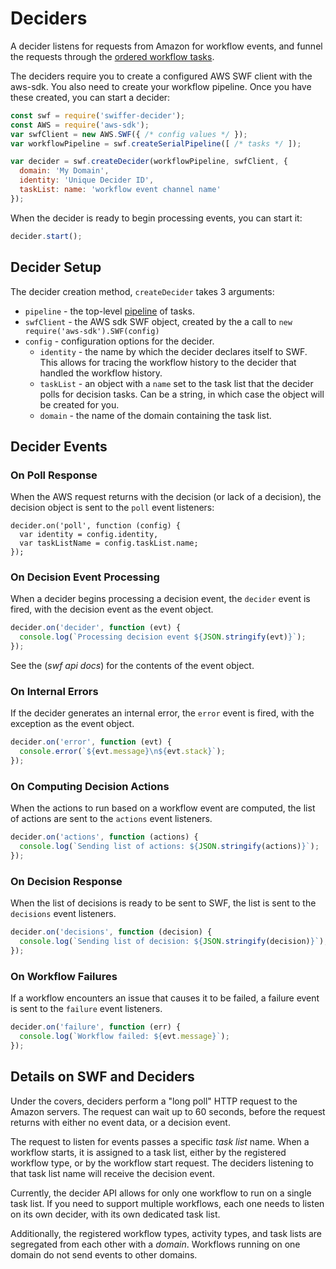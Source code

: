 # Deciders

A decider listens for requests from Amazon for workflow events, and funnel the
requests through the [ordered workflow tasks](pipeline.md).

The deciders require you to create a configured AWS SWF client with the 
aws-sdk.  You also need to create your workflow pipeline.  Once you have these
created, you can start a decider:

```javascript
const swf = require('swiffer-decider');
const AWS = require('aws-sdk');
var swfClient = new AWS.SWF({ /* config values */ });
var workflowPipeline = swf.createSerialPipeline([ /* tasks */ ]);

var decider = swf.createDecider(workflowPipeline, swfClient, {
  domain: 'My Domain',
  identity: 'Unique Decider ID',
  taskList: name: 'workflow event channel name'
});
```

When the decider is ready to begin processing events, you can start it:

```javascript
decider.start();
```

## Decider Setup

The decider creation method, `createDecider` takes 3 arguments:

* `pipeline` - the top-level [pipeline](pipeline.md) of tasks.
* `swfClient` - the AWS sdk SWF object, created by the a call to
  `new require('aws-sdk').SWF(config)`
* `config` - configuration options for the decider.
  * `identity` - the name by which the decider declares itself to SWF.  This
    allows for tracing the workflow history to the decider that handled the
    workflow history.
  * `taskList` - an object with a `name` set to the task list that the
    decider polls for decision tasks.  Can be a string, in which case the
    object will be created for you.
  * `domain` - the name of the domain containing the task list.

  


## Decider Events

### On Poll Response

When the AWS request returns with the decision (or lack of a decision), the
decision object is sent to the `poll` event listeners:

```
decider.on('poll', function (config) {
  var identity = config.identity,
  var taskListName = config.taskList.name;
});
```

### On Decision Event Processing

When a decider begins processing a decision event, the `decider` event is
fired, with the decision event as the event object.

```javascript
decider.on('decider', function (evt) {
  console.log(`Processing decision event ${JSON.stringify(evt)}`);
});
```

See the (_swf api docs_) for the contents of the event object.

### On Internal Errors

If the decider generates an internal error, the `error` event is fired, with
the exception as the event object.

```javascript
decider.on('error', function (evt) {
  console.error(`${evt.message}\n${evt.stack}`);
});
```

### On Computing Decision Actions

When the actions to run based on a workflow event are computed, the list of
actions are sent to the `actions` event listeners.

```javascript
decider.on('actions', function (actions) {
  console.log(`Sending list of actions: ${JSON.stringify(actions)}`);
});
```

### On Decision Response

When the list of decisions is ready to be sent to SWF, the list is sent to the
`decisions` event listeners.

```javascript
decider.on('decisions', function (decision) {
  console.log(`Sending list of decision: ${JSON.stringify(decision)}`);
});
```


### On Workflow Failures

If a workflow encounters an issue that causes it to be failed, a failure
event is sent to the `failure` event listeners.

```javascript
decider.on('failure', function (err) {
  console.log(`Workflow failed: ${evt.message}`);
});
```


## Details on SWF and Deciders

Under the covers, deciders perform a "long poll" HTTP request to the Amazon
servers.  The request can wait up to 60 seconds, before the request returns with
either no event data, or a decision event.

The request to listen for events passes a specific _task list_ name.  When a
workflow starts, it is assigned to a task list, either by the registered
workflow type, or by the workflow start request.  The deciders listening to that
task list name will receive the decision event.

Currently, the decider API allows for only one workflow to run on a single
task list.  If you need to support multiple workflows, each one needs to
listen on its own decider, with its own dedicated task list.

Additionally, the registered workflow types, activity types, and task lists
are segregated from each other with a _domain_.  Workflows running on one domain
do not send events to other domains.

